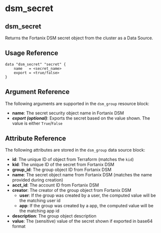 # dsm\_secret

## dsm\_secret

Returns the Fortanix DSM secret object from the cluster as a Data Source.

## Usage Reference

```
data "dsm_secret" "secret" {
    name   = <secret_name>
    export = <true/false>
}
```

## Argument Reference

The following arguments are supported in the `dsm_group` resource block:

* **name**: The secret security object name in Fortanix DSM
* _**export (optional)**_: Exports the secret based on the value shown. The value is either `True`/`False`

## Attribute Reference

The following attributes are stored in the `dsm_group` data source block:

* **id**: The unique ID of object from Terraform (matches the `kid`) 
* **kid**: The unique ID of the secret from Fortanix DSM
* **group\_id**: The group object ID from Fortanix DSM
* **name**: The secret object name from Fortanix DSM (matches the name provided during creation)
* **acct\_id**: The account ID from Fortanix DSM
* **creator**: The creator of the group object from Fortanix DSM
  * **user**: If the group was created by a user, the computed value will be the matching user id
  * **app**: If the group was created by a app, the computed value will be the matching app id
* **description**: The group object description
* **value**: The (sensitive) value of the secret shown if exported in base64 format
